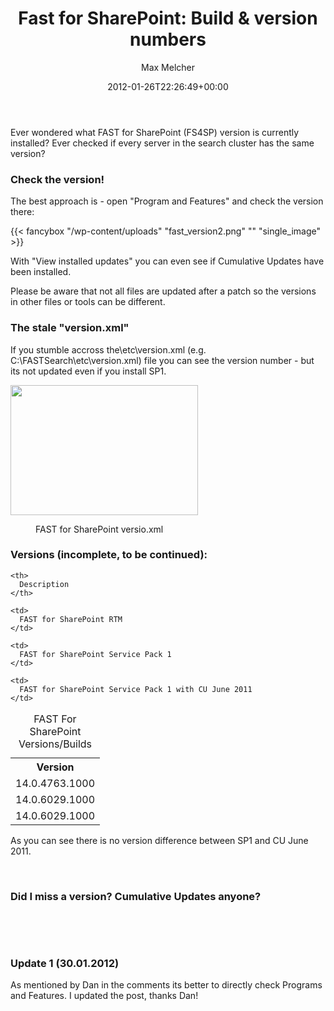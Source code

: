 ﻿---
title: 'Fast for SharePoint: Build & version numbers'
author: Max Melcher
aliases:
   - "/post/2012-01-26-fast-for-sharepoint-build-numbers/"
2012: "01"
type: post
date: 2012-01-26T22:26:49+00:00
url: /2012/01/fast-for-sharepoint-build-numbers/
aktt_notify_twitter:
  - 'no'
aktt_tweeted:
  - "1"
yourls_shorturl:
  - http://melcher.it/s/w
categories:
  - FAST for SharePoint
  - SharePoint 2010
  - Uncategorized

---
Ever wondered what FAST for SharePoint (FS4SP) version is currently installed? Ever checked if every server in the search cluster has the same version?

### Check the version!

The best approach is - open "Program and Features" and check the version there:

{{< fancybox "/wp-content/uploads" "fast_version2.png" "" "single_image" >}}

With "View installed updates" you can even see if Cumulative Updates have been installed.

Please be aware that not all files are updated after a patch so the versions in other files or tools can be different.

### The stale "version.xml"

If you stumble accross the\etc\version.xml (e.g. C:\FASTSearch\etc\version.xml) file you can see the version number - but its not updated even if you install SP1.

[<img title="FAST for SharePoint version file" src="http://melcher.it/wp-content/uploads/fast_version-300x208.png" alt="" width="300" height="208" />][2]

<div>
  <dl id="attachment_109">
    <dd>
      FAST for SharePoint versio.xml
    </dd>
  </dl>
</div>

### Versions (incomplete, to be continued):

<table border="0">
  <caption>FAST For SharePoint Versions/Builds</caption> <tr>
    <th>
      Version
    </th>
    
    <th>
      Description
    </th>
  </tr>
  
  <tr>
    <td>
      14.0.4763.1000
    </td>
    
    <td>
      FAST for SharePoint RTM
    </td>
  </tr>
  
  <tr>
    <td>
      14.0.6029.1000
    </td>
    
    <td>
      FAST for SharePoint Service Pack 1
    </td>
  </tr>
  
  <tr>
    <td>
      14.0.6029.1000
    </td>
    
    <td>
      FAST for SharePoint Service Pack 1 with CU June 2011
    </td>
  </tr>
</table>

As you can see there is no version difference between SP1 and CU June 2011.

&nbsp;

### Did I miss a version? Cumulative Updates anyone?

&nbsp;

&nbsp;

### Update 1 (30.01.2012)

As mentioned by Dan in the comments its better to directly check Programs and Features. I updated the post, thanks Dan!

 [1]: http://melcher.it/wp-content/uploads/fast_version2.png
 [2]: http://melcher.it/wp-content/uploads/fast_version.png
